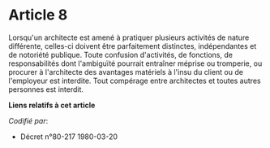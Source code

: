 # Article 8

Lorsqu'un architecte est amené à pratiquer plusieurs activités de nature différente, celles-ci doivent être parfaitement
distinctes, indépendantes et de notoriété publique. Toute confusion d'activités, de fonctions, de responsabilités dont
l'ambiguïté pourrait entraîner méprise ou tromperie, ou procurer à l'architecte des avantages matériels à l'insu du client ou
de l'employeur est interdite. Tout compérage entre architectes et toutes autres personnes est interdit.

**Liens relatifs à cet article**

_Codifié par_:

  - Décret n°80-217 1980-03-20
